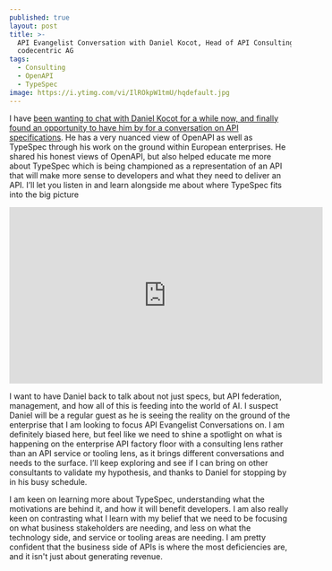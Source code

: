 ```yaml
---
published: true
layout: post
title: >-
  API Evangelist Conversation with Daniel Kocot, Head of API Consulting at
  codecentric AG
tags:
  - Consulting
  - OpenAPI
  - TypeSpec
image: https://i.ytimg.com/vi/IlROkpW1tmU/hqdefault.jpg
---
```

I have [been wanting to chat with Daniel Kocot for a while now, and finally found an opportunity to have him by for a conversation on API specifications](https://conversations.apievangelist.com/sessions/2024-09-12-daniel-kocot-codecentric-ag.html). He has a very nuanced view of OpenAPI as well as TypeSpec through his work on the ground within European enterprises. He shared his honest views of OpenAPI, but also helped educate me more about TypeSpec which is being championed as a representation of an API that will make more sense to developers and what they need to deliver an API. I’ll let you listen in and learn alongside me about where TypeSpec fits into the big picture

<center><iframe width="560" height="315" src="https://www.youtube.com/embed/IlROkpW1tmU?si=0TQAUR4PJ-XDMn7z" title="YouTube video player" frameborder="0" allow="accelerometer; autoplay; clipboard-write; encrypted-media; gyroscope; picture-in-picture; web-share" referrerpolicy="strict-origin-when-cross-origin" allowfullscreen></iframe></center>

I want to have Daniel back to talk about not just specs, but API federation, management, and how all of this is feeding into the world of AI. I suspect Daniel will be a regular guest as he is seeing the reality on the ground of the enterprise that I am looking to focus API Evangelist Conversations on. I am definitely biased here, but feel like we need to shine a spotlight on what is happening on the enterprise API factory floor with a consulting lens rather than an API service or tooling lens, as it brings different conversations and needs to the surface. I’ll keep exploring and see if I can bring on other consultants to validate my hypothesis, and thanks to Daniel for stopping by in his busy schedule.

I am keen on learning more about TypeSpec, understanding what the motivations are behind it, and how it will benefit developers. I am also really keen on contrasting what I learn with my belief that we need to be focusing on what business stakeholders are needing, and less on what the technology side, and service or tooling areas are needing. I am pretty confident that the business side of APIs is where the most deficiencies are, and it isn't just about generating revenue.